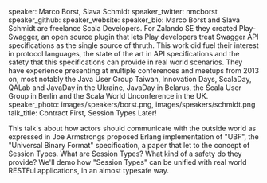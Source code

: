 speaker: Marco Borst, Slava Schmidt
speaker_twitter: nmcborst
speaker_github: 
speaker_website:
speaker_bio: Marco Borst and Slava Schmidt are freelance Scala Developers. For Zalando SE they created Play-Swagger, an open source plugin that lets Play developers treat Swagger API specifications as the single source of thruth. This work did fuel their interest in protocol languages, the state of the art in API specifications and the safety that this specifications can provide in real world scenarios. They have experience presenting at multiple conferences and meetups from 2013 on, most notably the Java User Group Taiwan, Innovation Days, ScalaDay, QALab and JavaDay in the Ukraine, JavaDay in Belarus, the Scala User Group in Berlin and the Scala World Unconference in the UK.
speaker_photo: images/speakers/borst.png, images/speakers/schmidt.png
talk_title: Contract First, Session Types Later!



This talk's about how actors should communicate with the outside world as expressed in Joe Armstrongs proposed Erlang implementation of "UBF", the "Universal Binary Format" specification, a paper that let to the concept of Session Types. What are Session Types? What kind of a safety do they provide? We'll demo how "Session Types" can be unified with real world RESTFul applications, in an almost typesafe way.